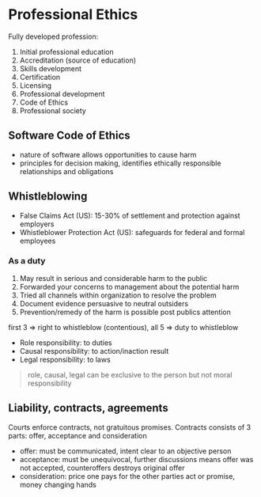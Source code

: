 # Professional Ethics

Fully developed profession:

1. Initial professional education
1. Accreditation (source of education)
1. Skills development
1. Certification
1. Licensing
1. Professional development
1. Code of Ethics
1. Professional society

## Software Code of Ethics

* nature of software allows opportunities to cause harm
* principles for decision making, identifies ethically responsible relationships and obligations

## Whistleblowing

* False Claims Act (US): 15-30% of settlement and protection against employers
* Whistleblower Protection Act (US): safeguards for federal and formal employees

### As a duty

1. May result in serious and considerable harm to the public
1. Forwarded your concerns to management about the potential harm
1. Tried all channels within organization to resolve the problem
1. Document evidence persuasive to neutral outsiders
1. Prevention/remedy of the harm is possible post publics attention

first 3 => right to whistleblow (contentious), all 5 => duty to whistleblow

* Role responsibility: to duties
* Causal responsibility: to action/inaction result
* Legal responsibility: to laws

> role, causal, legal can be exclusive to the person but not moral responsibility

## Liability, contracts, agreements

Courts enforce contracts, not gratuitous promises. Contracts consists of 3 parts: offer, acceptance and consideration

* offer: must be communicated, intent clear to an objective person
* acceptance: must be unequivocal, further discussions means offer was not accepted, counteroffers destroys original offer
* consideration: price one pays for the other parties act or promise, money changing hands

